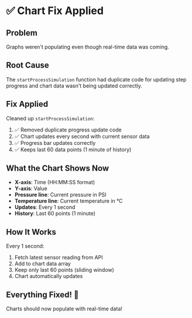 # ✅ Chart Fix Applied

## Problem

Graphs weren't populating even though real-time data was coming.

## Root Cause

The `startProcessSimulation` function had duplicate code for updating step progress and chart data wasn't being updated correctly.

## Fix Applied

Cleaned up `startProcessSimulation`:
1. ✅ Removed duplicate progress update code
2. ✅ Chart updates every second with current sensor data
3. ✅ Progress bar updates correctly
4. ✅ Keeps last 60 data points (1 minute of history)

## What the Chart Shows Now

- **X-axis**: Time (HH:MM:SS format)
- **Y-axis**: Value
- **Pressure line**: Current pressure in PSI
- **Temperature line**: Current temperature in °C
- **Updates**: Every 1 second
- **History**: Last 60 points (1 minute)

## How It Works

Every 1 second:
1. Fetch latest sensor reading from API
2. Add to chart data array
3. Keep only last 60 points (sliding window)
4. Chart automatically updates

## Everything Fixed! 🎉

Charts should now populate with real-time data!

